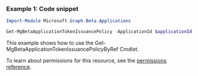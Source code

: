 ### Example 1: Code snippet

```powershell
Import-Module Microsoft.Graph.Beta.Applications

Get-MgBetaApplicationTokenIssuancePolicy -ApplicationId $applicationId
```
This example shows how to use the Get-MgBetaApplicationTokenIssuancePolicyByRef Cmdlet.

To learn about permissions for this resource, see the [permissions reference](/graph/permissions-reference).


